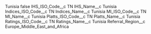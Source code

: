 <?xml version="1.0" encoding="UTF-8"?>
<CustomMetadata xmlns="http://soap.sforce.com/2006/04/metadata" xmlns:xsi="http://www.w3.org/2001/XMLSchema-instance" xmlns:xsd="http://www.w3.org/2001/XMLSchema">
    <label>Tunisia</label>
    <protected>false</protected>
    <values>
        <field>IHS_ISO_Code__c</field>
        <value xsi:type="xsd:string">TN</value>
    </values>
    <values>
        <field>IHS_Name__c</field>
        <value xsi:type="xsd:string">Tunisia</value>
    </values>
    <values>
        <field>Indices_ISO_Code__c</field>
        <value xsi:type="xsd:string">TN</value>
    </values>
    <values>
        <field>Indices_Name__c</field>
        <value xsi:type="xsd:string">Tunisia</value>
    </values>
    <values>
        <field>MI_ISO_Code__c</field>
        <value xsi:type="xsd:string">TN</value>
    </values>
    <values>
        <field>MI_Name__c</field>
        <value xsi:type="xsd:string">Tunisia</value>
    </values>
    <values>
        <field>Platts_ISO_Code__c</field>
        <value xsi:type="xsd:string">TN</value>
    </values>
    <values>
        <field>Platts_Name__c</field>
        <value xsi:type="xsd:string">Tunisia</value>
    </values>
    <values>
        <field>Ratings_ISO_Code__c</field>
        <value xsi:type="xsd:string">TN</value>
    </values>
    <values>
        <field>Ratings_Name__c</field>
        <value xsi:type="xsd:string">Tunisia</value>
    </values>
    <values>
        <field>Referral_Region__c</field>
        <value xsi:type="xsd:string">Europe_Middle_East_and_Africa</value>
    </values>
</CustomMetadata>
